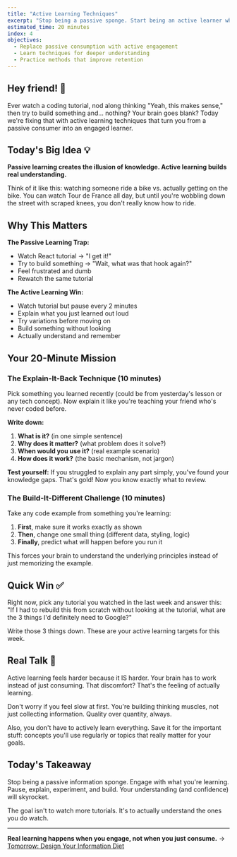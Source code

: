 ```yaml
---
title: "Active Learning Techniques"
excerpt: "Stop being a passive sponge. Start being an active learner who actually gets it."
estimated_time: 20 minutes
index: 4
objectives:
  - Replace passive consumption with active engagement
  - Learn techniques for deeper understanding
  - Practice methods that improve retention
---
```


## Hey friend! 👋

Ever watch a coding tutorial, nod along thinking "Yeah, this makes sense," then try to build something and... nothing? Your brain goes blank? Today we're fixing that with active learning techniques that turn you from a passive consumer into an engaged learner.

## Today's Big Idea 💡

**Passive learning creates the illusion of knowledge. Active learning builds real understanding.**

Think of it like this: watching someone ride a bike vs. actually getting on the bike. You can watch Tour de France all day, but until you're wobbling down the street with scraped knees, you don't really know how to ride.

## Why This Matters

**The Passive Learning Trap:**

- Watch React tutorial → "I get it!"
- Try to build something → "Wait, what was that hook again?"
- Feel frustrated and dumb
- Rewatch the same tutorial

**The Active Learning Win:**

- Watch tutorial but pause every 2 minutes
- Explain what you just learned out loud
- Try variations before moving on
- Build something without looking
- Actually understand and remember

## Your 20-Minute Mission

### The Explain-It-Back Technique (10 minutes)

Pick something you learned recently (could be from yesterday's lesson or any tech concept). Now explain it like you're teaching your friend who's never coded before.

**Write down:**

1. **What is it?** (in one simple sentence)
2. **Why does it matter?** (what problem does it solve?)
3. **When would you use it?** (real example scenario)
4. **How does it work?** (the basic mechanism, not jargon)

**Test yourself:** If you struggled to explain any part simply, you've found your knowledge gaps. That's gold! Now you know exactly what to review.

### The Build-It-Different Challenge (10 minutes)

Take any code example from something you're learning:

1. **First**, make sure it works exactly as shown
2. **Then**, change one small thing (different data, styling, logic)
3. **Finally**, predict what will happen before you run it

This forces your brain to understand the underlying principles instead of just memorizing the example.

## Quick Win ✅

Right now, pick any tutorial you watched in the last week and answer this:
"If I had to rebuild this from scratch without looking at the tutorial, what are the 3 things I'd definitely need to Google?"

Write those 3 things down. These are your active learning targets for this week.

## Real Talk 💬

Active learning feels harder because it IS harder. Your brain has to work instead of just consuming. That discomfort? That's the feeling of actually learning.

Don't worry if you feel slow at first. You're building thinking muscles, not just collecting information. Quality over quantity, always.

Also, you don't have to actively learn everything. Save it for the important stuff: concepts you'll use regularly or topics that really matter for your goals.

## Today's Takeaway

Stop being a passive information sponge. Engage with what you're learning. Pause, explain, experiment, and build. Your understanding (and confidence) will skyrocket.

The goal isn't to watch more tutorials. It's to actually understand the ones you do watch.

---

**Real learning happens when you engage, not when you just consume.** → [Tomorrow: Design Your Information Diet](./05-information-diet)
